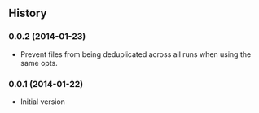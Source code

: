 ## History

### 0.0.2 (2014-01-23)

* Prevent files from being deduplicated across all runs when using the same opts.

### 0.0.1 (2014-01-22)

* Initial version
